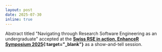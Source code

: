 ```yaml
---
layout: post
date: 2025-07-30
inline: true
---
```


Abstract titled "Navigating through Research Software Engineering as an undergraduate" accepted at the **[Swiss RSE in action, EnhanceR Symposium 2025](https://symposium.enhancer.ch){:target="_blank"}** as a show-and-tell session.
